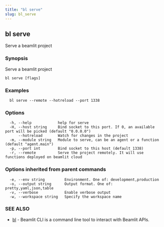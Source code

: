 ```yaml
---
title: "bl serve"
slug: bl_serve
---
```

## bl serve

Serve a beamlit project

### Synopsis

Serve a beamlit project

```
bl serve [flags]
```

### Examples

```
  bl serve --remote --hotreload --port 1338
```

### Options

```
  -h, --help            help for serve
  -H, --host string     Bind socket to this port. If 0, an available port will be picked (default "0.0.0.0")
      --hotreload       Watch for changes in the project
  -m, --module string   Module to serve, can be an agent or a function (default "agent.main")
  -p, --port int        Bind socket to this host (default 1338)
  -r, --remote          Serve the project remotely. It will use functions deployed on beamlit cloud
```

### Options inherited from parent commands

```
  -e, --env string         Environment. One of: development,production
  -o, --output string      Output format. One of: pretty,yaml,json,table
  -v, --verbose            Enable verbose output
  -w, --workspace string   Specify the workspace name
```

### SEE ALSO

* [bl](bl.md)	 - Beamlit CLI is a command line tool to interact with Beamlit APIs.

